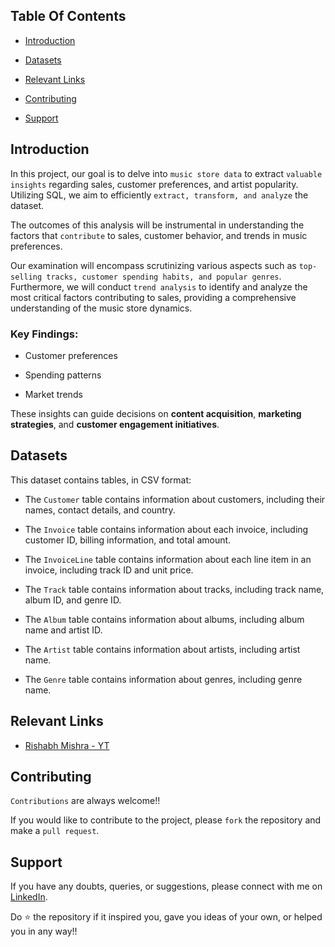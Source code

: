 ## Table Of Contents
  - [Introduction](#introduction)

  - [Datasets](#datasets)

  - [Relevant Links](#relevant-links)

  - [Contributing](#contributing)

  - [Support](#support)


## Introduction

In this project, our goal is to delve into `music store data` to extract `valuable insights` regarding sales, customer preferences, and artist popularity. Utilizing SQL, we aim to efficiently `extract, transform, and analyze` the dataset. 

The outcomes of this analysis will be instrumental in understanding the factors that `contribute` to sales, customer behavior, and trends in music preferences.

Our examination will encompass scrutinizing various aspects such as `top-selling tracks, customer spending habits, and popular genres`. Furthermore, we will conduct `trend analysis` to identify and analyze the most critical factors contributing to sales, providing a comprehensive understanding of the music store dynamics.

### Key Findings:

- Customer preferences

- Spending patterns

- Market trends

These insights can guide decisions on **content acquisition**, **marketing strategies**, and **customer engagement initiatives**.

## Datasets

This dataset contains tables, in CSV format:

- The `Customer` table contains information about customers, including their names, contact details, and country.

- The `Invoice` table contains information about each invoice, including customer ID, billing information, and total amount.

- The `InvoiceLine` table contains information about each line item in an invoice, including track ID and unit price.

- The `Track` table contains information about tracks, including track name, album ID, and genre ID.

- The `Album` table contains information about albums, including album name and artist ID.

- The `Artist` table contains information about artists, including artist name.

- The `Genre` table contains information about genres, including genre name.

## Relevant Links

- [Rishabh Mishra - YT](https://www.youtube.com/watch?v=VFIuIjswMKM&t=2326s)

## Contributing

`Contributions` are always welcome!!

If you would like to contribute to the project, please `fork` the repository and make a `pull request`.

## Support

If you have any doubts, queries, or suggestions, please connect with me on [LinkedIn](https://www.linkedin.com/in/faizanxmulla/).

Do ⭐ the repository if it inspired you, gave you ideas of your own, or helped you in any way!!
